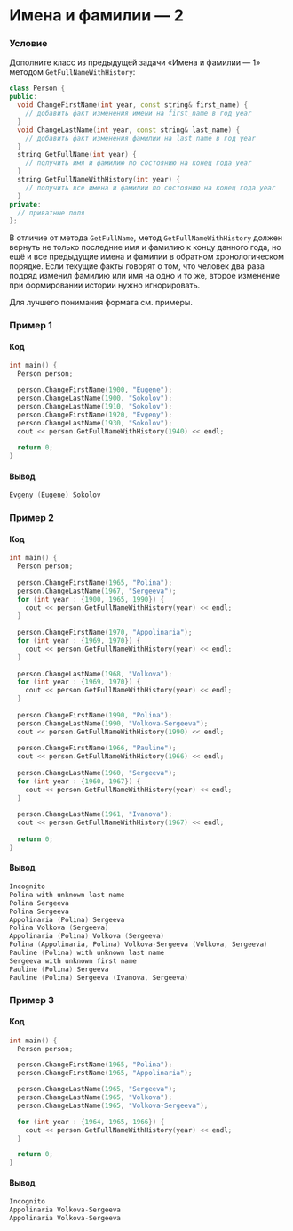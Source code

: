 # Имена и фамилии — 2

### Условие
 
Дополните класс из предыдущей задачи «Имена и фамилии — 1» методом `GetFullNameWithHistory`:

```c++
class Person {
public:
  void ChangeFirstName(int year, const string& first_name) {
    // добавить факт изменения имени на first_name в год year
  }
  void ChangeLastName(int year, const string& last_name) {
    // добавить факт изменения фамилии на last_name в год year
  }
  string GetFullName(int year) {
    // получить имя и фамилию по состоянию на конец года year
  }
  string GetFullNameWithHistory(int year) {
    // получить все имена и фамилии по состоянию на конец года year
  }
private:
  // приватные поля
};
```
В отличие от метода `GetFullName`, метод `GetFullNameWithHistory` должен вернуть не только последние имя и фамилию к концу данного года, но ещё и все предыдущие имена и фамилии в обратном хронологическом порядке. Если текущие факты говорят о том, что человек два раза подряд изменил фамилию или имя на одно и то же, второе изменение при формировании истории нужно игнорировать.

Для лучшего понимания формата см. примеры.

### Пример 1

#### Код

```c++
int main() {
  Person person;

  person.ChangeFirstName(1900, "Eugene");
  person.ChangeLastName(1900, "Sokolov");
  person.ChangeLastName(1910, "Sokolov");
  person.ChangeFirstName(1920, "Evgeny");
  person.ChangeLastName(1930, "Sokolov");
  cout << person.GetFullNameWithHistory(1940) << endl;
  
  return 0;
}
```
#### Вывод

```objectivec
Evgeny (Eugene) Sokolov
```
### Пример 2

#### Код

```c++
int main() {
  Person person;
  
  person.ChangeFirstName(1965, "Polina");
  person.ChangeLastName(1967, "Sergeeva");
  for (int year : {1900, 1965, 1990}) {
    cout << person.GetFullNameWithHistory(year) << endl;
  }
  
  person.ChangeFirstName(1970, "Appolinaria");
  for (int year : {1969, 1970}) {
    cout << person.GetFullNameWithHistory(year) << endl;
  }
  
  person.ChangeLastName(1968, "Volkova");
  for (int year : {1969, 1970}) {
    cout << person.GetFullNameWithHistory(year) << endl;
  }
  
  person.ChangeFirstName(1990, "Polina");
  person.ChangeLastName(1990, "Volkova-Sergeeva");
  cout << person.GetFullNameWithHistory(1990) << endl;
  
  person.ChangeFirstName(1966, "Pauline");
  cout << person.GetFullNameWithHistory(1966) << endl;
  
  person.ChangeLastName(1960, "Sergeeva");
  for (int year : {1960, 1967}) {
    cout << person.GetFullNameWithHistory(year) << endl;
  }
  
  person.ChangeLastName(1961, "Ivanova");
  cout << person.GetFullNameWithHistory(1967) << endl;
  
  return 0;
}
```
#### Вывод

```objectivec
Incognito
Polina with unknown last name
Polina Sergeeva
Polina Sergeeva
Appolinaria (Polina) Sergeeva
Polina Volkova (Sergeeva)
Appolinaria (Polina) Volkova (Sergeeva)
Polina (Appolinaria, Polina) Volkova-Sergeeva (Volkova, Sergeeva)
Pauline (Polina) with unknown last name
Sergeeva with unknown first name
Pauline (Polina) Sergeeva
Pauline (Polina) Sergeeva (Ivanova, Sergeeva)
```
### Пример 3

#### Код

```c++
int main() {
  Person person;

  person.ChangeFirstName(1965, "Polina");
  person.ChangeFirstName(1965, "Appolinaria");

  person.ChangeLastName(1965, "Sergeeva");
  person.ChangeLastName(1965, "Volkova");
  person.ChangeLastName(1965, "Volkova-Sergeeva");

  for (int year : {1964, 1965, 1966}) {
    cout << person.GetFullNameWithHistory(year) << endl;
  }

  return 0;
}
```
#### Вывод

```objectivec
Incognito
Appolinaria Volkova-Sergeeva
Appolinaria Volkova-Sergeeva
```